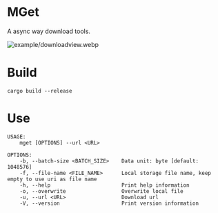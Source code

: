 # MGet
A async way download tools.

![example/downloadview.webp](image)
# Build
```shell
cargo build --release
```

# Use
```
USAGE:
    mget [OPTIONS] --url <URL>

OPTIONS:
    -b, --batch-size <BATCH_SIZE>    Data unit: byte [default: 1048576]
    -f, --file-name <FILE_NAME>      Local storage file name, keep empty to use uri as file name
    -h, --help                       Print help information
    -o, --overwrite                  Overwrite local file
    -u, --url <URL>                  Download url
    -V, --version                    Print version information
```
